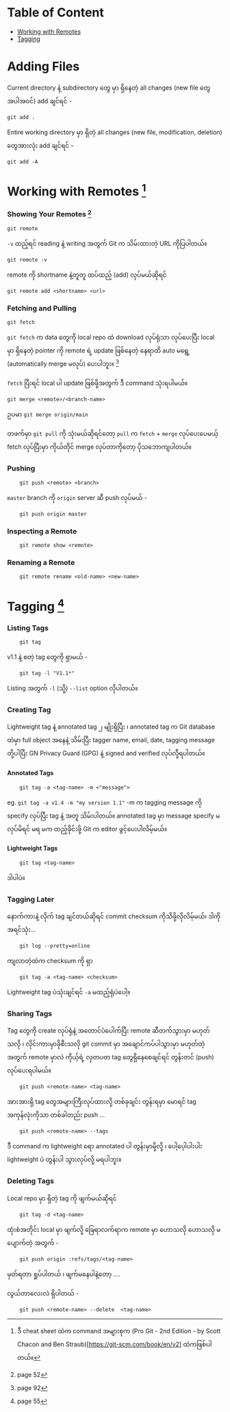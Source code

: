 # Table of Content
- [Working with Remotes](#working-with-remotes-1)
- [Tagging](#tagging-4)


# Adding Files
Current directory နဲ့ subdirectory တွေ မှာ ရှိနေတဲ့ all changes (new file တွေအပါအဝင်) add ချင်ရင် -

    git add .

Entire working directory မှာ ရှိတဲ့ all changes (new file, modification, deletion) တွေအားလုံး add ချင်ရင် -

    git add -A

# Working with Remotes [^0]
### Showing Your Remotes [^1]
    git remote

`-v` ထည့်ရင် reading နဲ့ writing အတွက် Git က သိမ်းထားတဲ့ URL ကိုပြပါတယ်။

    git remote -v

remote ကို shortname နဲ့တူတူ ထပ်ထည့် (add) လုပ်မယ်ဆိုရင် 

    git remote add <shortname> <url>

### Fetching and Pulling
    git fetch

`git fetch` က data တွေကို local repo ထဲ download လုပ်ရုံသာ လုပ်ပေးပြီး local မှာ ရှိနေတဲ့ pointer ကို remote ရဲ့ update ဖြစ်နေတဲ့ နေရာထိ auto မရွေ့ (automatically merge မလုပ်) ပေးပါဘူး။ [^2]

`fetch` ပြီးရင် local ပါ update ဖြစ်ဖို့အတွက် ဒီ command သုံးရပါမယ်။

    git merge <remote>/<branch-name>

ဥပမာ `git merge origin/main`

တဖက်မှာ `git pull` ကို သုံးမယ်ဆိုရင်တော့ `pull` က `fetch` + `merge` လုပ်ပေးပေမယ့် fetch လုပ်ပြီးမှာ ကိုယ်တိုင် merge လုပ်တာကိုတော့ ပိုသဘောကျပါတယ်။  

### Pushing

        git push <remote> <branch>

`master` branch ကို `origin` server ဆီ push လုပ်မယ် - 

        git push origin master

### Inspecting a Remote

        git remote show <remote>

### Renaming a Remote

        git remote rename <old-name> <new-name>

# Tagging [^3]
### Listing Tags

        git tag

v1.1 နဲ့ စတဲ့ tag တွေကို ရှာမယ် - 

        git tag -l "V1.1*"

Listing အတွက် `-l` (သို့) `--list` option လိုပါတယ်။

### Creating Tag

Lightweight tag နဲ့ annotated tag ၂ မျိုးရှိပြီး ၊ annotated tag က Git database ထဲမှာ full object အနေနဲ့ သိမ်းပြီး tagger name, email, date, tagging message တို့ပါပြီး GN Privacy Guard (GPG) နဲ့ signed and verified လုပ်လို့်ရပါတယ်။ 

#### Annotated Tags

        git tag -a <tag-name> -m <"message">

eg. `git tag -a v1.4 -m "my version 1.1"` -m က tagging message ကို specify လုပ်ပြီး tag နဲ့ အတူ သိမ်းပါတယ်။  annotated tag မှာ message specify မလုပ်မိရင် မရ မက ထည့်ခိုင်းဖို့ Git က editor ဖွင့်ပေးပါလိမ့်မယ်။  

#### Lightweight Tags

        git tag <tag-name> 

ဒါပါပဲ။

### Tagging Later

နောက်ကားနဲ့ လိုက် tag ချင်တယ်ဆိုရင် commit checksum ကိုသိဖို့လိုလိမ့်မယ်၊ ဒါကို အရင်သုံး...

        git log --pretty=online

ကျလာတဲ့ထဲက checksum ကို ရှာ 

        git tag -a <tag-name> <checksum>

Lightweight tag ပဲသုံးချင်ရင် `-a` မထည့်ရုံပဲပေါ့။  

### Sharing Tags

Tag တွေကို create လုပ်ရုံနဲ့ အတောင်ပံပေါက်ပြီး remote ဆီတက်သွားမှာ မဟုတ်သလို ၊ လိုင်းကားမှာခိုစီးသလို git commit မှာ အချောင်ကပ်ပါသွားမှာ မဟုတ်တဲ့အတွက် remote မှာလဲ ကိုယ့်ရဲ့ လှတပတ tag တွေရှိနေစေချင်ရင် တွန်းတင် (push) လုပ်ပေးရပါမယ်။  

        git push <remote-name> <tag-name>

အားအားရှိ tag တွေအများကြီးလုပ်ထားလို့ တစ်ခုချင်း တွန်းရမှာ မောရင် tag အကုန်လုံးကိုသာ တစ်ခါတည်း push ...

        git push <remote-name> --tags

ဒီ command က lightweight ရော annotated ပါ တွန်းမှာမို့လို့ ၊ ပေါ့ပေ့ါပါးပါး lightweight ပဲ တွန်းပါ သွားလုပ်လို့ မရပါဘူး။  

### Deleting Tags

Local repo မှာ ရှိတဲ့ tag ကို ဖျက်မယ်ဆိုရင် 

        git tag -d <tag-name>

ထုံးစံအတိုင်း local မှာ ဖျက်လို့ ခြေရာလက်ရာက remote မှာ ဟောသလို ဟောသလို မပျောက်တဲ့ အတွက် - 

        git push origin :refs/tags/<tag-name>

မှတ်ရတာ ရှုပ်ပါတယ် ၊ ဖျက်မနေပါနဲ့တော့ ....  

လွယ်တာလေးလဲ ရှိပါတယ် - 

        git push <remote-name> --delete  <tag-name>




[^0]: ဒီ cheat sheet ထဲက command အများစုက (Pro Git - 2nd Edition - by Scott Chacon and Ben Straub)[https://git-scm.com/book/en/v2] ထဲကဖြစ်ပါတယ်။
[^1]: page 52
[^2]: page 92
[^3]: page 55